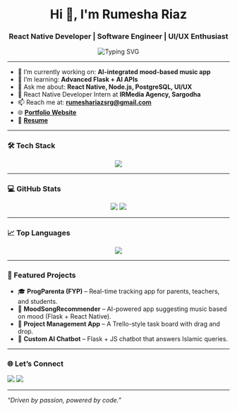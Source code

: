 <h1 align="center">Hi 👋, I'm Rumesha Riaz</h1>
<h3 align="center">React Native Developer | Software Engineer | UI/UX Enthusiast</h3>

<p align="center">
  <img src="https://readme-typing-svg.herokuapp.com?font=Fira+Code&size=22&duration=4000&pause=1000&color=3498DB&center=true&vCenter=true&width=435&lines=React+Native+Developer;JavaScript+%7C+Node.js+%7C+PostgreSQL;Mobile+App+Builder+%7C+Problem+Solver;Open+to+collaborate+on+cool+projects" alt="Typing SVG" />
</p>

---

- 🔭 I’m currently working on: **AI-integrated mood-based music app**
- 🌱 I’m learning: **Advanced Flask + AI APIs**
- 💬 Ask me about: **React Native, Node.js, PostgreSQL, UI/UX**
- 💼 React Native Developer Intern at **IRMedia Agency, Sargodha**
- 📫 Reach me at: **rumeshariazsrg@gmail.com**
- 🌐 [**Portfolio Website**](https://rumeshariaz.vercel.app)
- 📄 [**Resume**](https://drive.google.com/file/d/1EjPYefdWmUWe0YpQGrezNeKILXod8fIf/view?usp=drive_link)

---

### 🛠️ Tech Stack
<p align="center">
  <img src="https://skillicons.dev/icons?i=react,reactnative,nodejs,js,html,css,postgres,mysql,figma,py,java" />
</p>

---

### 💻 GitHub Stats
<p align="center">
  <img src="https://github-readme-stats.vercel.app/api?username=RumeshaRiaz&show_icons=true&theme=tokyonight" />
  <img src="https://github-readme-streak-stats.herokuapp.com?user=RumeshaRiaz&theme=tokyonight" />
</p>

---

### 📈 Top Languages
<p align="center">
  <img src="https://github-readme-stats.vercel.app/api/top-langs/?username=RumeshaRiaz&layout=compact&theme=tokyonight" />
</p>

---

### 📌 Featured Projects
- 🎓 **ProgParenta (FYP)** – Real-time tracking app for parents, teachers, and students.
- 🧠 **MoodSongRecommender** – AI-powered app suggesting music based on mood (Flask + React Native).
- 🧩 **Project Management App** – A Trello-style task board with drag and drop.
- 🤖 **Custom AI Chatbot** – Flask + JS chatbot that answers Islamic queries.

---

### 🌐 Let’s Connect
<p>
  <a href="https://www.linkedin.com/in/rumesha-riaz-84484423b/"><img src="https://img.shields.io/badge/LinkedIn-blue?style=flat&logo=linkedin" /></a>
  <a href="https://github.com/RumeshaRiaz"><img src="https://img.shields.io/badge/GitHub-black?style=flat&logo=github" /></a>
</p>

---

_“Driven by passion, powered by code.”_
